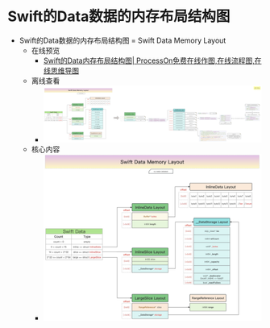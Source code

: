 # Swift的Data数据的内存布局结构图

* Swift的Data数据的内存布局结构图  = Swift Data Memory Layout
  * 在线预览
    * [Swift的Data内存布局结构图| ProcessOn免费在线作图,在线流程图,在线思维导图](https://www.processon.com/view/link/65d0cd7c28bf1d00d08a3cbc)
  * 离线查看
    * ![swift_data_memory_layout](../../../assets/img/swift_data_memory_layout.jpg)
  * 核心内容
    * ![swift_data_memory_layout_core](../../../assets/img/swift_data_memory_layout_core.jpg)
